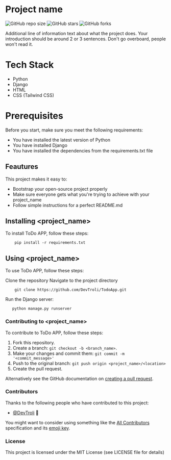 # Project name

![GitHub repo size](https://img.shields.io/github/repo-size/DevTroli/myREADME_template)
![GitHub stars](https://img.shields.io/github/stars/DevTroli/myREADME_template)
![GitHub forks](https://img.shields.io/github/forks/DevTroli/myREADME_template?style=social)

Additional line of information text about what the project does. Your introduction should be around 2 or 3 sentences. Don't go overboard, people won't read it.

# Tech Stack
+ Python
+ Django
+ HTML
+ CSS (Tailwind CSS)


# Prerequisites
Before you start, make sure you meet the following requirements:

+ You have installed the latest version of Python
+ You have installed Django
+ You have installed the dependencies from the requirements.txt file

## Feautures

This project makes it easy to:
* Bootstrap your open-source project properly
* Make sure everyone gets what you're trying to achieve with your project_name
* Follow simple instructions for a perfect README.md

## Installing <project_name>

To install ToDo APP, follow these steps:

```
    pip install -r requirements.txt
```

## Using <project_name>

To use ToDo APP, follow these steps:



Clone the repository Navigate to the project directory
```
    git clone https://github.com/DevTroli/TodoApp.git
```

Run the Django server: 
```
   python manage.py runserver
```

### Contributing to <project_name>
<!--- If your README is long or you have some specific process or steps you want contributors to follow, consider creating a separate CONTRIBUTING.md file--->
To contribute to ToDo APP, follow these steps:

1. Fork this repository.
2. Create a branch: `git checkout -b <branch_name>`.
3. Make your changes and commit them: `git commit -m '<commit_message>'`
4. Push to the original branch: `git push origin <project_name>/<location>`
5. Create the pull request.

Alternatively see the GitHub documentation on [creating a pull request](https://help.github.com/en/github/collaborating-with-issues-and-pull-requests/creating-a-pull-request).

### Contributors

Thanks to the following people who have contributed to this project:

* [@DevTroli](https://github.com/DevTroli/) 📖

You might want to consider using something like the [All Contributors](https://github.com/all-contributors/all-contributors) specification and its [emoji key](https://allcontributors.org/docs/en/emoji-key).

### License
This project is licensed under the MIT License (see LICENSE file for details)
